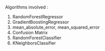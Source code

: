 Algorithms involved : 

1. RandomForestRegressor
2. GradientBoostingRegressor
3. mean_absolute_error, mean_squared_error
4. Confusion Matrix
5. RandomForestClassifier
6. KNeighborsClassifier
